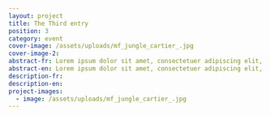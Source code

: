 ```yaml
---
layout: project
title: The Third entry
position: 3
category: event
cover-image: /assets/uploads/mf_jungle_cartier_.jpg
cover-image-2:
abstract-fr: Lorem ipsum dolor sit amet, consectetuer adipiscing elit, sed diam nonummy nibh euismod tincidunt ut laoreet dolore magna aliquam erat volutpat.
abstract-en: Lorem ipsum dolor sit amet, consectetuer adipiscing elit, sed diam nonummy nibh euismod tincidunt ut laoreet dolore magna aliquam erat volutpat.
description-fr:
description-en:
project-images:
  - image: /assets/uploads/mf_jungle_cartier_.jpg
---
```

